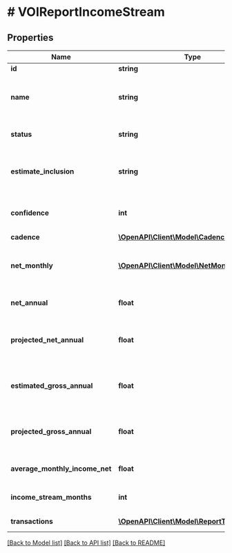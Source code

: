 # # VOIReportIncomeStream

## Properties

Name | Type | Description | Notes
------------ | ------------- | ------------- | -------------
**id** | **string** | Income stream ID |
**name** | **string** | A human-readable name based on the &#x60;normalizedPayee&#x60; name of the transactions for this income stream |
**status** | **string** | Possible values: \&quot;ACTIVE\&quot;, \&quot;INACTIVE\&quot; |
**estimate_inclusion** | **string** | Possible values: \&quot;HIGH\&quot;, \&quot;MODERATE\&quot;, \&quot;LOW\&quot;, \&quot;NO\&quot; |
**confidence** | **int** | Level of confidence that the deposit stream represents income (example: 85%) |
**cadence** | [**\OpenAPI\Client\Model\CadenceDetails**](CadenceDetails.md) |  |
**net_monthly** | [**\OpenAPI\Client\Model\NetMonthly[]**](NetMonthly.md) | A list of net monthly records. One instance for each complete calendar month in the report. | [optional]
**net_annual** | **float** | Sum of all values in &#x60;netMonthlyIncome&#x60; over the previous 12 months | [optional]
**projected_net_annual** | **float** | Projected net income over the next 12 months, across all income streams, based on &#x60;netAnnualIncome&#x60; | [optional]
**estimated_gross_annual** | **float** | Before-tax gross annual income (estimated from &#x60;netAnnual&#x60;) across all income stream in the past 12 months | [optional]
**projected_gross_annual** | **float** | Projected gross income over the next 12 months, across all active income streams, based on &#x60;projectedNetAnnual&#x60; | [optional]
**average_monthly_income_net** | **float** | Monthly average amount over the previous 24 months | [optional]
**income_stream_months** | **int** | The number of months the income transactions are observed | [optional]
**transactions** | [**\OpenAPI\Client\Model\ReportTransaction[]**](ReportTransaction.md) | A list of transaction records |

[[Back to Model list]](../../README.md#models) [[Back to API list]](../../README.md#endpoints) [[Back to README]](../../README.md)
